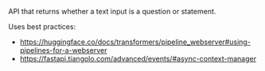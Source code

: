 API that returns whether a text input is a question or statement.

Uses best practices:
- https://huggingface.co/docs/transformers/pipeline_webserver#using-pipelines-for-a-webserver
- https://fastapi.tiangolo.com/advanced/events/#async-context-manager